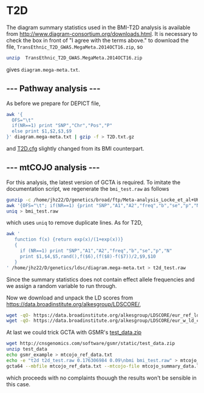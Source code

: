 # T2D

The diagram summary statistics used in the BMI-T2D analysis is available from http://www.diagram-consortium.org/downloads.html. It is necessary to check the box in front of "I agree with the terms above." to download the file, `TransEthnic_T2D_GWAS.MegaMeta.2014OCT16.zip`, so
```bash
unzip  TransEthnic_T2D_GWAS.MegaMeta.2014OCT16.zip 
```
gives `diagram.mega-meta.txt`.

## --- Pathway analysis ---

As before we prepare for DEPICT file,
```bash
awk '{
  OFS="\t"
  if(NR==1) print "SNP","Chr","Pos","P"
  else print $1,$2,$3,$9
}' diagram.mega-meta.txt | gzip -f > T2D.txt.gz

```
and [T2D.cfg](T2D.cfg) slightly changed from its BMI counterpart.

## --- mtCOJO analysis ---

For this analysis, the latest version of GCTA is required. To imitate the documentation script, we regenerate the `bmi_test.raw` as follows
```bash
gunzip -c /home/jhz22/D/genetics/broad/ftp/Meta-analysis_Locke_et_al+UKBiobank_2018.txt.gz | \
awk '{OFS="\t"; if(NR==1) {print "SNP","A1","A2","freq","b","se","p","N"} else print $3,$4,$5,$6,$7,$8,$9,$10}' | \
uniq > bmi_test.raw
```
which uses `uniq` to remove duplicate lines. As for T2D,
```bash
awk '
   function f(x) {return exp(x)/(1+exp(x))}
   {
     if (NR==1) print "SNP","A1","A2","freq","b","se","p","N"
     print $1,$4,$5,rand(),f($6),(f($8)-f($7))/2,$9,$10
   }
' /home/jhz22/D/genetics/ldsc/diagram.mega-meta.txt > t2d_test.raw
```
Since the summary statistics does not contain effect allele frequencies and we assign a random variable to run through.

Now we download and unpack the LD scores from https://data.broadinstitute.org/alkesgroup/LDSCORE/,
```bash
wget -qO- https://data.broadinstitute.org/alkesgroup/LDSCORE/eur_ref_ld_chr.tar.bz2 | tar fvxz -
wget -qO- https://data.broadinstitute.org/alkesgroup/LDSCORE/eur_w_ld_chr.tar.bz2 | tar fvxz -
```

At last we could trick GCTA with GSMR's [test_data.zip](http://cnsgenomics.com/software/gsmr/static/test_data.zip)
```bash
wget http://cnsgenomics.com/software/gsmr/static/test_data.zip
unzip test_data
echo gsmr_example > mtcojo_ref_data.txt
echo -e "t2d t2d_test.raw 0.176306984 0.09\nbmi bmi_test.raw" > mtcojo_summary_data.list
gcta64 --mbfile mtcojo_ref_data.txt --mtcojo-file mtcojo_summary_data.list --ref-ld-chr eur_w_ld_chr/ --w-ld-chr eur_w_ld_chr/ --out test_mtcojo_result
```
which proceeds with no complaints thouugh the results won't be sensible in this case.
